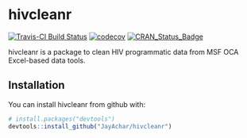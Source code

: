
<!-- README.md is generated from README.Rmd. Please edit that file -->
hivcleanr
=========

[![Travis-CI Build Status](https://travis-ci.org/JayAchar/hivcleanr.svg?branch=master)](https://travis-ci.org/JayAchar/hivcleanr) [![codecov](https://codecov.io/gh/JayAchar/hivcleanr/branch/master/graph/badge.svg)](https://codecov.io/gh/JayAchar/hivcleanr) [![CRAN\_Status\_Badge](http://www.r-pkg.org/badges/version/hivcleanr)](https://cran.r-project.org/package=hivcleanr)

hivcleanr is a package to clean HIV programmatic data from MSF OCA Excel-based data tools.

Installation
------------

You can install hivcleanr from github with:

``` r
# install.packages("devtools")
devtools::install_github("JayAchar/hivcleanr")
```
